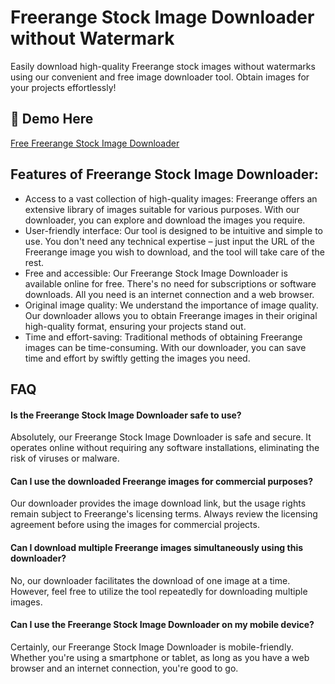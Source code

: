 # Freerange Stock Image Downloader without Watermark
Easily download high-quality Freerange stock images without watermarks using our convenient and free image downloader tool. Obtain images for your projects effortlessly!

## 🔗 Demo Here
[Free Freerange Stock Image Downloader](https://imgpanda.com/freerange-stock-image-downloader/)

## Features of Freerange Stock Image Downloader:

- Access to a vast collection of high-quality images: Freerange offers an extensive library of images suitable for various purposes. With our downloader, you can explore and download the images you require.
- User-friendly interface: Our tool is designed to be intuitive and simple to use. You don't need any technical expertise – just input the URL of the Freerange image you wish to download, and the tool will take care of the rest.
- Free and accessible: Our Freerange Stock Image Downloader is available online for free. There's no need for subscriptions or software downloads. All you need is an internet connection and a web browser.
- Original image quality: We understand the importance of image quality. Our downloader allows you to obtain Freerange images in their original high-quality format, ensuring your projects stand out.
- Time and effort-saving: Traditional methods of obtaining Freerange images can be time-consuming. With our downloader, you can save time and effort by swiftly getting the images you need.

## FAQ

#### Is the Freerange Stock Image Downloader safe to use?

Absolutely, our Freerange Stock Image Downloader is safe and secure. It operates online without requiring any software installations, eliminating the risk of viruses or malware.

#### Can I use the downloaded Freerange images for commercial purposes?

Our downloader provides the image download link, but the usage rights remain subject to Freerange's licensing terms. Always review the licensing agreement before using the images for commercial projects.

#### Can I download multiple Freerange images simultaneously using this downloader?

No, our downloader facilitates the download of one image at a time. However, feel free to utilize the tool repeatedly for downloading multiple images.

#### Can I use the Freerange Stock Image Downloader on my mobile device?

Certainly, our Freerange Stock Image Downloader is mobile-friendly. Whether you're using a smartphone or tablet, as long as you have a web browser and an internet connection, you're good to go.
